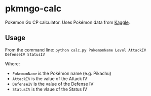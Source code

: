 # pkmngo-calc

Pokemon Go CP calculator. Uses Pokémon data from [Kaggle](https://www.kaggle.com/abcsds/pokemon).

## Usage

From the command line:
`python calc.py PokemonName Level AttackIV DefenseIV StatusIV`

Where:
* `PokemonName` is the Pokémon name (e.g. Pikachu)
* `AttackIV` is the value of the Attack IV
* `DefenseIV` is the value of the Defense IV
* `StatusIV` is the vlaue of the Status IV
